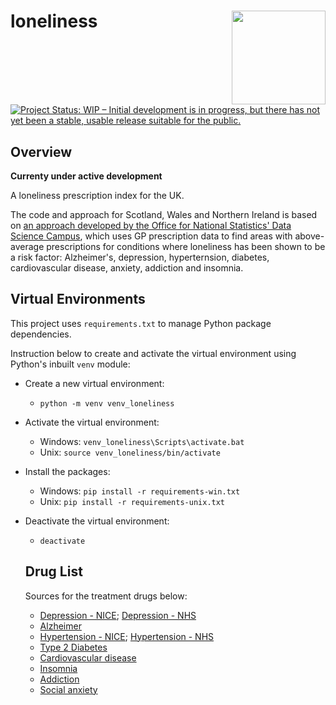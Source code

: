 # loneliness <img src='man/figures/logo.png' align="right" height="150" /></a>

<!-- badges: start -->
[![Project Status: WIP – Initial development is in progress, but there
has not yet been a stable, usable release suitable for the
public.](https://www.repostatus.org/badges/latest/wip.svg)](https://www.repostatus.org/#wip)
<!-- badges: end -->

## Overview
**Currenty under active development**

A loneliness prescription index for the UK. 

The code and approach for Scotland, Wales and Northern Ireland is based on [an approach developed by the Office for National Statistics' Data Science Campus](https://datasciencecampus.ons.gov.uk/developing-a-loneliness-prescription-index/), which uses GP prescription data to find areas with above-average prescriptions for conditions where loneliness has been shown to be a risk factor: Alzheimer's, depression, hyperternsion, diabetes, cardiovascular disease, anxiety, addiction and insomnia. 

## Virtual Environments
This project uses `requirements.txt` to manage Python package dependencies. 

Instruction below to create and activate the virtual environment using Python's inbuilt `venv` module:
* Create a new virtual environment:
  - `python -m venv venv_loneliness`
* Activate the virtual environment:
  - Windows: `venv_loneliness\Scripts\activate.bat`
  - Unix: `source venv_loneliness/bin/activate`
* Install the packages:
  - Windows: `pip install -r requirements-win.txt`
  - Unix: `pip install -r requirements-unix.txt`
* Deactivate the virtual environment:
  - `deactivate`

  ## Drug List
  Sources for the treatment drugs below:
  * [Depression - NICE](https://bnf.nice.org.uk/treatment-summaries/antidepressant-drugs/); [Depression - NHS](https://www.nhs.uk/mental-health/talking-therapies-medicine-treatments/medicines-and-psychiatry/antidepressants/overview/)
  * [Alzheimer](https://www.nice.org.uk/guidance/ta217)
  * [Hypertension - NICE](https://bnf.nice.org.uk/treatment-summaries/hypertension/#related-drugs); [Hypertension - NHS](https://www.nhs.uk/conditions/high-blood-pressure-hypertension/treatment/#:~:text=Common%20examples%20are%20amlodipine%2C%20felodipine,and%20verapamil%2C%20are%20also%20available.)
  * [Type 2 Diabetes](https://bnf.nice.org.uk/treatment-summaries/type-2-diabetes/)
  * [Cardiovascular disease](https://www.nhs.uk/conditions/coronary-heart-disease/treatment/)
  * [Insomnia](https://cks.nice.org.uk/topics/insomnia/)
  * [Addiction](https://cks.nice.org.uk/topics/opioid-dependence/)
  * [Social anxiety](https://cks.nice.org.uk/topics/generalized-anxiety-disorder/prescribing-information/escitalopram-paroxetine-sertraline/)
